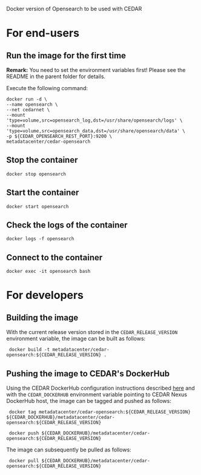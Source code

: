 Docker version of Opensearch to be used with CEDAR

# For end-users

## Run the image for the first time

**Remark:** You need to set the environment variables first! Please see the README in the parent folder for details.

Execute the following command:

````
docker run -d \
--name opensearch \
--net cedarnet \
--mount 'type=volume,src=opensearch_log,dst=/usr/share/opensearch/logs' \
--mount 'type=volume,src=opensearch_data,dst=/usr/share/opensearch/data' \
-p ${CEDAR_OPENSEARCH_REST_PORT}:9200 \
metadatacenter/cedar-opensearch
````

## Stop the container

    docker stop opensearch

## Start the container

    docker start opensearch

## Check the logs of the container

    docker logs -f opensearch

## Connect to the container

    docker exec -it opensearch bash

# For developers

## Building the image

With the current release version stored in the `CEDAR_RELEASE_VERSION` environment variable, the image can be built as follows:

     docker build -t metadatacenter/cedar-opensearch:${CEDAR_RELEASE_VERSION} .

## Pushing the image to CEDAR's DockerHub

Using the CEDAR DockerHub configuration instructions described [here](https://github.com/metadatacenter/cedar-conf/wiki/Configuring-Docker-to-use-the-CEDAR-Nexus-DockerHub) and with the `CEDAR_DOCKERHUB` environment variable pointing to CEDAR Nexus DockerHub host, the image can be tagged and pushed as follows:

     docker tag metadatacenter/cedar-opensearch:${CEDAR_RELEASE_VERSION} ${CEDAR_DOCKERHUB}/metadatacenter/cedar-opensearch:${CEDAR_RELEASE_VERSION}

     docker push ${CEDAR_DOCKERHUB}/metadatacenter/cedar-opensearch:${CEDAR_RELEASE_VERSION}

The image can subsequently be pulled as follows:

     docker pull ${CEDAR_DOCKERHUB}/metadatacenter/cedar-opensearch:${CEDAR_RELEASE_VERSION}
